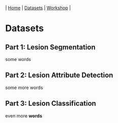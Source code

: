 | [Home](README.md) | [Datasets](DATASETS.md) | [Workshop](WORKSHOP.md) |

# Datasets

## Part 1: Lesion Segmentation

some words

## Part 2: Lesion Attribute Detection

some more words

## Part 3: Lesion Classification

even more **words**
